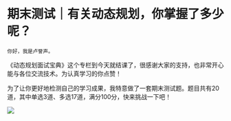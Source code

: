 # 期末测试｜有关动态规划，你掌握了多少呢？

    你好，我是卢誉声。

《动态规划面试宝典》这个专栏到今天就结课了，很感谢大家的支持，也非常开心能与各位交流技术。为认真学习的你点赞！

为了让你更好地检测自己的学习成果，我特意做了一套期末测试题。题目共有20道，其中单选3道、多选17道，满分100分，快来挑战一下吧！

[![](https://static001.geekbang.org/resource/image/28/a4/28d1be62669b4f3cc01c36466bf811a4.png?wh=1142*201)](http://time.geekbang.org/quiz/intro?act_id=227&exam_id=745)
    